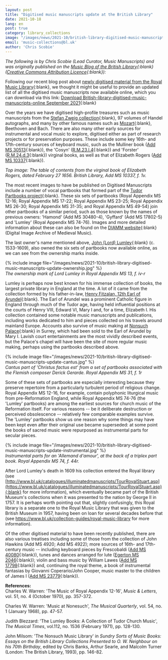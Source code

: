 ```yaml
---
layout: post
title: "Digitised music manuscripts update at the British Library"
date: 2021-10-18
lang: en
post: true
category: library_collections
image: "/images/news/2021-10/british-library-digitised-music-manuscripts-update-website.jpg"
email: 'music-collections@bl.uk'
author: 'Chris Scobie'
---
```


_The following is by Chris Scobie (Lead Curator, Music Manuscripts) and was originally published on the [Music Blog of the British Library](https://blogs.bl.uk/music/2021/09/digitised-music-manuscripts-update.html){:blank} ([Creative Commons Attribution Licence](https://blogs.bl.uk/music/about-this-blog.html){:blank}):_  

Following our recent blog post about [newly digitised material from the Royal Music Library](https://blogs.bl.uk/music/2021/08/digitised-manuscripts-from-the-royal-music-library.html){:blank}, we thought it might be useful to provide an updated list of all the digitised music manuscripts now available online, which you can download via this link: [Download British-library-digitised-music-manuscripts-online September 2021](https://blogs.bl.uk/files/british-library-digitised-music-manuscripts-online-september-2021.xlsx){:blank}  

Over the years we have digitised high-profile treasures such as music manuscripts from the [Stefan Zweig collection](https://www.bl.uk/collection-guides/zweig-manuscripts?mobile=on){:blank}, 97 volumes of Handel autographs, and many by other famous names such as [Mozart](https://blogs.bl.uk/music/2014/04/mozartmanuscriptsonline.html){:blank}, Beethoven and Bach. There are also many other early sources for instrumental and vocal music to explore, digitised either as part of research projects or for preservation purposes. These include some key 16th- and 17th-century sources of keyboard music, such as the Mulliner book ([Add MS 30513](https://www.bl.uk/manuscripts/FullDisplay.aspx?ref=Add_MS_30513){:blank}), the 'Cosyn' ([R.M.23.l.4](https://www.bl.uk/manuscripts/FullDisplay.aspx?ref=R.M.23.l.4){:blank}) and 'Forster' ([R.M.24.d.3](https://www.bl.uk/manuscripts/FullDisplay.aspx?ref=R.M.24.d.3){:blank}) virginal books, as well as that of Elizabeth Rogers ([Add MS 10337](https://www.bl.uk/manuscripts/FullDisplay.aspx?ref=Add_MS_10337){:blank}).  

_Top image: The table of contents from the virginal book of Elizabeth Rogers, dated February 27 1656. British Library, Add MS 10337, f. 1v._  

The most recent images to have be published on Digitised Manuscripts include a number of vocal partbooks that formed part of the [Tudor Partbooks project](http://www.tudorpartbooks.ac.uk/){:blank}. These six sets of partbooks (Royal Appendix MS 12-16; Royal Appendix MS 17-22; Royal Appendix MS 23-25; Royal Appendix MS 26-30; Royal Appendix MS 31-35; and Royal Appendix MS 49-54) join other partbooks of a similar period, such as those known by the names of previous owners: 'Hamond' (Add MS 30480-4), 'Gyffard' (Add MS 17802-5) and 'Lumley' (Royal Appendix MS 74-76). Images and more detailed information about these can also be found on the [DIAMM website](https://www.diamm.ac.uk/){:blank} (Digital Image Archive of Medieval Music).  

The last owner's name mentioned above, [John (Lord) Lumley](https://en.wikipedia.org/wiki/John_Lumley,_1st_Baron_Lumley){:blank} (c. 1533-1609), also owned the six sets of partbooks now available online, as we can see from the ownership marks inside.  

{% include image file="/images/news/2021-10/british-library-digitised-music-manuscripts-update-ownership.jpg" %}  
_The ownership mark of Lord Lumley in Royal Appendix MS 13, f. iv-r_  

Lumley is perhaps now best known for his immense collection of books, the largest private library in England at the time. A lot of it came from the collection formed by his father-in-law, [Henry Fitzalan, 12th Earl of Arundel](https://www.npg.org.uk/collections/search/person/mp00144/henry-fitzalan-12th-earl-of-arundel){:blank}. The Earl of Arundel was a prominent Catholic figure in England through much of the Tudor age, having held influential positions at the courts of Henry VIII, Edward VI, Mary I and, for a time, Elizabeth I. His collection contained some notable music manuscripts and publications, including works dedicated to him and pieces collected on his travels around mainland Europe. Accounts also survive of music making at [Nonsuch Palace](https://www.friendsofnonsuch.co.uk/nonsuch-palace/){:blank} in Surrey, which had been sold to the Earl of Arundel by Mary I. Lavish court entertainments are the most vividly described events, but the Palace's chapel will have been the site of more regular music making, perhaps using the partbooks described above.  

{% include image file="/images/news/2021-10/british-library-digitised-music-manuscripts-update-cantus.jpg" %}  
_Cantus part of 'Christus factus est' from a set of partbooks associated with the Flemish composer Derick Gerarde. Royal Appendix MS 31, f. 1r_  

Some of these sets of partbooks are especially interesting because they preserve repertoire from a particularly turbulent period of religious change. Royal Appendix MS 12-16, for example, contain polyphonic liturgical music from pre-Reformation England, while Royal Appendix MS 74-76 (the 'Lumley' partbooks) are among the earliest sources for church music of the Reformation itself. For various reasons -- be it deliberate destruction or perceived obsolescence -- relatively few comparable examples survive. The 'Lumley' partbooks show us one reason why some things may have been kept even after their original use became superseded: at some point the books of sacred music were repurposed as instrumental parts for secular pieces.   

{% include image file="/images/news/2021-10/british-library-digitised-music-manuscripts-update-instrumental.jpg" %}  
_Instrumental parts for an 'Allemand d'amour', at the back of a triplex part book. Royal Appendix MS 74, f. 44r._  

After Lord Lumley's death in 1609 his collection entered the Royal library (see [http://www.bl.uk/catalogues/illuminatedmanuscripts/TourRoyalStuart.asp](https://www.bl.uk/catalogues/illuminatedmanuscripts/TourRoyalStuart.asp){:blank} for more information), which eventually became part of the British Museum's collections when it was presented to the nation by George II in 1757. It is perhaps worth pointing out that, slightly confusingly, this Royal library is a separate one to the Royal Music Library that was given to the British Museum in 1957, having been on loan for several decades before that (see <https://www.bl.uk/collection-guides/royal-music-library> for more information).  

Of the other digitised material to have been recently published, there are also various treatises including some of those from the collection of John Hawkins (Add MS 4920; Add MS 4922); more sources of 16th- and 17th-century music -- including keyboard pieces by Frescobaldi ([Add MS 40080](https://www.bl.uk/manuscripts/FullDisplay.aspx?ref=Add_MS_40080){:blank}), tunes and dances arranged for lute ([Egerton MS 2046](http://access.bl.uk/item/viewer/ark:/81055/vdc_100109684519.0x000001){:blank}); violin and bass music by William Lawes ([Add MS 17798](http://access.bl.uk/item/viewer/ark:/81055/vdc_100109683361.0x000001){:blank}) and, continuing the royal theme, a book of instrumental fantasias by Giovanni Coperario/John Cooper, music master to the children of James I ([Add MS 23779](http://access.bl.uk/item/viewer/ark:/81055/vdc_100109683745.0x000001){:blank}).  

**References:**  
Charles W. Warren: 'The Music of Royal Appendix 12-16', _Music & Letters_, vol. 51, no. 4 (October 1970), pp. 357-372.  

Charles W. Warren: 'Music at Nonesuch', _The Musical Quarterly_, vol. 54, no. 1 (January 1968), pp. 47-57.  

Judith Blezzard: 'The Lumley Books: A Collection of Tudor Church Music', _The Musical Times_, vol.112, no. 1536 (February 1971), pp. 128-130.  

John Milsom: 'The Nonsuch Music Library' in _Sundry Sorts of Music Books: Essays on the British Library Collections Presented to O. W. Neighbour on his 70th Birthday_, edited by Chris Banks, Arthur Searle, and Malcolm Turner (London: The British Library, 1993), pp. 146-82. 
